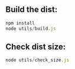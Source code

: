 ## Build the dist:
```js
npm install
node utils/build.js
```

## Check dist size:

```js
node utils/check_size.js
```
